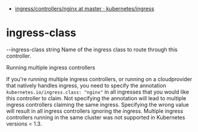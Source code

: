 

* [ingress/controllers/nginx at master · kubernetes/ingress ](https://github.com/kubernetes/ingress/tree/master/controllers/nginx#running-multiple-ingress-controllers)

# ingress-class

--ingress-class string             Name of the ingress class to route through this controller.

Running multiple ingress controllers

If you're running multiple ingress controllers, or running on a cloudprovider that natively handles ingress, you need to specify the annotation `kubernetes.io/ingress.class: "nginx"` in all ingresses that you would like this controller to claim. Not specifying the annotation will lead to multiple ingress controllers claiming the same ingress. Specifying the wrong value will result in all ingress controllers ignoring the ingress. Multiple ingress controllers running in the same cluster was not supported in Kubernetes versions < 1.3.